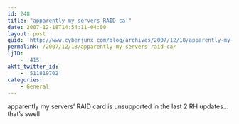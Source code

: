 ```yaml
---
id: 248
title: "apparently my servers RAID ca'"
date: 2007-12-18T14:54:11-04:00
layout: post
guid: 'http://www.cyberjunx.com/blog/archives/2007/12/18/apparently-my-servers-raid-ca/'
permalink: /2007/12/18/apparently-my-servers-raid-ca/
ljID:
    - '415'
aktt_twitter_id:
    - '511819702'
categories:
    - General
---
```


apparently my servers’ RAID card is unsupported in the last 2 RH updates… that’s swell